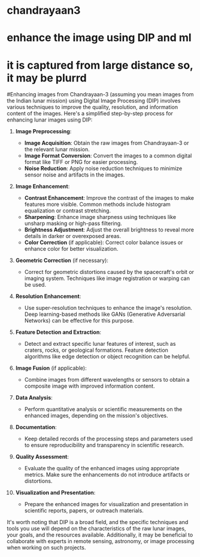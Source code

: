 # chandrayaan3
# enhance the image using DIP and ml
# it is captured from large distance so, it may be plurrd
#Enhancing images from Chandrayaan-3 (assuming you mean images from the Indian lunar mission) using Digital Image Processing (DIP) involves various techniques to improve the quality, resolution, and information content of the images. Here's a simplified step-by-step process for enhancing lunar images using DIP:

1. **Image Preprocessing**:
   - **Image Acquisition**: Obtain the raw images from Chandrayaan-3 or the relevant lunar mission.
   - **Image Format Conversion**: Convert the images to a common digital format like TIFF or PNG for easier processing.
   - **Noise Reduction**: Apply noise reduction techniques to minimize sensor noise and artifacts in the images.

2. **Image Enhancement**:
   - **Contrast Enhancement**: Improve the contrast of the images to make features more visible. Common methods include histogram equalization or contrast stretching.
   - **Sharpening**: Enhance image sharpness using techniques like unsharp masking or high-pass filtering.
   - **Brightness Adjustment**: Adjust the overall brightness to reveal more details in darker or overexposed areas.
   - **Color Correction** (if applicable): Correct color balance issues or enhance color for better visualization.

3. **Geometric Correction** (if necessary):
   - Correct for geometric distortions caused by the spacecraft's orbit or imaging system. Techniques like image registration or warping can be used.

4. **Resolution Enhancement**:
   - Use super-resolution techniques to enhance the image's resolution. Deep learning-based methods like GANs (Generative Adversarial Networks) can be effective for this purpose.

5. **Feature Detection and Extraction**:
   - Detect and extract specific lunar features of interest, such as craters, rocks, or geological formations. Feature detection algorithms like edge detection or object recognition can be helpful.

6. **Image Fusion** (if applicable):
   - Combine images from different wavelengths or sensors to obtain a composite image with improved information content.

7. **Data Analysis**:
   - Perform quantitative analysis or scientific measurements on the enhanced images, depending on the mission's objectives.

8. **Documentation**:
   - Keep detailed records of the processing steps and parameters used to ensure reproducibility and transparency in scientific research.

9. **Quality Assessment**:
   - Evaluate the quality of the enhanced images using appropriate metrics. Make sure the enhancements do not introduce artifacts or distortions.

10. **Visualization and Presentation**:
    - Prepare the enhanced images for visualization and presentation in scientific reports, papers, or outreach materials.

It's worth noting that DIP is a broad field, and the specific techniques and tools you use will depend on the characteristics of the raw lunar images, your goals, and the resources available. Additionally, it may be beneficial to collaborate with experts in remote sensing, astronomy, or image processing when working on such projects.
